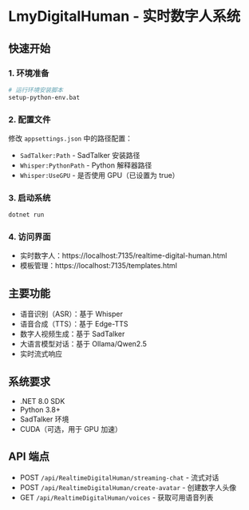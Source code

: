 # LmyDigitalHuman - 实时数字人系统

## 快速开始

### 1. 环境准备
```bash
# 运行环境安装脚本
setup-python-env.bat
```

### 2. 配置文件
修改 `appsettings.json` 中的路径配置：
- `SadTalker:Path` - SadTalker 安装路径
- `Whisper:PythonPath` - Python 解释器路径
- `Whisper:UseGPU` - 是否使用 GPU（已设置为 true）

### 3. 启动系统
```bash
dotnet run
```

### 4. 访问界面
- 实时数字人：https://localhost:7135/realtime-digital-human.html
- 模板管理：https://localhost:7135/templates.html

## 主要功能
- 语音识别（ASR）：基于 Whisper
- 语音合成（TTS）：基于 Edge-TTS
- 数字人视频生成：基于 SadTalker
- 大语言模型对话：基于 Ollama/Qwen2.5
- 实时流式响应

## 系统要求
- .NET 8.0 SDK
- Python 3.8+
- SadTalker 环境
- CUDA（可选，用于 GPU 加速）

## API 端点
- POST `/api/RealtimeDigitalHuman/streaming-chat` - 流式对话
- POST `/api/RealtimeDigitalHuman/create-avatar` - 创建数字人头像
- GET `/api/RealtimeDigitalHuman/voices` - 获取可用语音列表